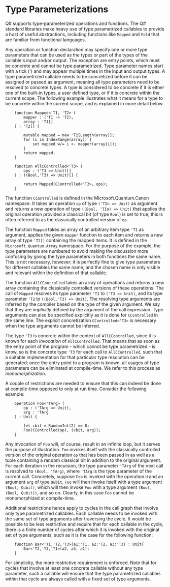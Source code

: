 # Type Parameterizations

Q# supports type-parameterized operations and functions. The Q# standard libraries make heavy use of type parametrized callables to provide a host of useful abstractions, including functions like `Mapped` and `Fold` that are familiar from functional languages.

Any operation or function declaration may specify one or more type parameters that can be used as the types or part of the types of the callable's input and/or output. The exception are entry points, which must be concrete and cannot be type parametrized. Type parameter names start with a tick (') and may appear multiple times in the input and output types. 
A type parametrized callable needs to be concretized before it can be assigned or passed as argument, meaning all type parameters need to be resolved to concrete types. A type is considered to be concrete if it is either one of the built-in types, a user defined type, or if it is concrete within the current scope. The following example illustrates what it means for a type to be concrete within the current scope, and is explained in more detail below.

```qsharp
    function Mapped<'T1, 'T2> (
        mapper : ('T1 -> 'T2), 
        array : 'T1[]
    ) : 'T2[] {

        mutable mapped = new 'T2[Length(array)];
        for (i in IndexRange(array)) {
            set mapped w/= i <- mapper(array[i]);
        }
        return mapped;
    }

    function AllCControlled<'T3> (
        ops : ('T3 => Unit)[]
    ) : ((Bool,'T3) => Unit)[] {

        return Mapped(CControlled<'T3>, ops); 
    }
```

The function `CControlled` is defined in the Microsoft.Quantum.Canon namespace. It takes an operation `op` of type `('TIn => Unit)` as argument and returns a new operation of type `((Bool, 'TIn) => Unit)` that applies the original operation provided a classical bit (of type `Bool`) is set to true; this is often referred to as the classically controlled version of `op`. 

The function `Mapped` takes an array of an arbitrary item type `'T1` as argument, applies the given `mapper` function to each item and returns a new array of type `'T2[]` containing the mapped items. It is defined in the `Microsoft.Quantum.Array` namespace. For the purpose of the example, the type parameters are numbered to avoid making the discussion more confusing by giving the type parameters in both functions the same name. This is not necessary, however; it is perfectly fine to give type parameters for different callables the same name, and the chosen name is only visible and relevant within the definition of that callable. 

The function `AllCControlled` takes an array of operations and returns a new array containing the classically controlled versions of these operations. The call of `Mapped` resolves its type parameter `'T1` to `('T3 => Unit)`, and its type parameter `'T2` to `((Bool,'T3) => Unit)`. The resolving type arguments are inferred by the compiler based on the type of the given argument. We say that they are *implicitly* defined by the argument of the call expression. Type arguments can also be specified explicitly as it is done for `CControlled` in the same line. The explicit concretization `CControlled<'T3>` is necessary when the type arguments cannot be inferred. 

The type `'T3` is concrete within the context of `AllCControlled`, since it is known for each *invocation* of `AllCControlled`. That means that as soon as the entry point of the program - which cannot be type parametrized - is know, so is the concrete type `'T3` for each call to `AllCControlled`, such that a suitable implementation for that particular type resolution can be generated; once the entry point to a program is known, all usages of type parameters can be eliminated at compile-time. We refer to this process as *monomorphization*. 

A couple of restrictions are needed to ensure that this can indeed be done at compile-time opposed to only at run time. Consider the following example: 

```qsharp
    operation Foo<'TArg> (
        op : ('TArg => Unit), 
        arg : 'TArg
    ) : Unit {

        let cbit = RandomInt(2) == 0;
        Foo(CControlled(op), (cbit, arg));        
    } 
```
Any invocation of `Foo` will, of course, result in an infinite loop, but it serves the purpose of illustration. `Foo` invokes itself with the classically controlled version of the original operation `op` that has been passed in as well as a tuple containing a random classical bit in addition to the original argument. 
For each iteration in the recursion, the type parameter `'TArg` of the next call is resolved to `(Bool, 'TArg)`, where `'TArg` is the type parameter of the current call. Concretely, suppose `Foo` is invoked with the operation `H` and an argument `arg` of type `Qubit`. `Foo` will then invoke itself with a type argument `(Bool, Qubit)`, which will then invoke `Foo` with a type argument `(Bool, (Bool, Qubit))`, and so on. Clearly, in this case `Foo` cannot be monomorphized at compile-time. 

Additional restrictions hence apply to cycles in the call graph that involve only type parametrized callables. Each callable needs to be invoked with the same set of type arguments after traversing the cycle. It would be possible to be less restrictive and require that for each callable in the cycle, there is a finite number of cycles after which it is invoked with the original set of type arguments, such as it is the case for the following function: 
```qsharp
    function Bar<'T1,'T2,'T3>(a1:'T1, a2:'T2, a3:'T3) : Unit{
        Bar<'T2,'T3,'T1>(a2, a3, a1);
    }
```

For simplicity, the more restrictive requirement is enforced. Note that for cycles that involve at least one concrete callable without any type parameter, such a callable will ensure that the type parametrized callables within that cycle are always called with a fixed set of type arguments.

